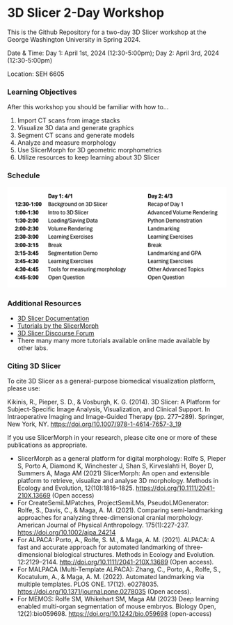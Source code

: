 # 3D Slicer 2-Day Workshop 

This is the Github Repository for a two-day 3D Slicer workshop at the George Washington University in Spring 2024.

Date & Time: Day 1: April 1st, 2024 (12:30-5:00pm); Day 2: April 3rd, 2024 (12:30-5:00pm)

Location: SEH 6605

### Learning Objectives
After this workshop you should be familiar with how to…
1. Import CT scans from image stacks
2. Visualize 3D data and generate graphics
3. Segment CT scans and generate models
4. Analyze and measure morphology 
5. Use SlicerMorph for 3D geometric morphometrics
6. Utilize resources to keep learning about 3D Slicer

### Schedule 
<img src="schedule.png">

### Additional Resources
* [3D Slicer Documentation](https://slicer.readthedocs.io/en/latest/index.html)
* [Tutorials by the SlicerMorph](https://github.com/SlicerMorph/Tutorials/blob/main/README.md)
* [3D Slicer Discourse Forum](https://discourse.slicer.org/)
* There many many more tutorials available online made available by other labs.


### Citing 3D Slicer

To cite 3D Slicer as a general-purpose biomedical visualization platform, please use: 

Kikinis, R., Pieper, S. D., & Vosburgh, K. G. (2014). 3D Slicer: A Platform for Subject-Specific Image Analysis, Visualization, and Clinical Support. In Intraoperative Imaging and Image-Guided Therapy (pp. 277–289). Springer, New York, NY. https://doi.org/10.1007/978-1-4614-7657-3_19

If you use SlicerMorph in your research, please cite one or more of these publications as appropriate.
* SlicerMorph as a general platform for digital morphology: Rolfe S, Pieper S, Porto A, Diamond K, Winchester J, Shan S, Kirveslahti H, Boyer D, Summers A, Maga AM (2021) SlicerMorph: An open and extensible platform to retrieve, visualize and analyse 3D morphology. Methods in Ecology and Evolution, 12(10):1816–1825. https://doi.org/10.1111/2041-210X.13669 (Open access)
* For CreateSemiLMPatches, ProjectSemiLMs, PseudoLMGenerator: Rolfe, S., Davis, C., & Maga, A. M. (2021). Comparing semi-landmarking approaches for analyzing three-dimensional cranial morphology. American Journal of Physical Anthropology. 175(1):227-237. https://doi.org/10.1002/ajpa.24214
* For ALPACA: Porto, A., Rolfe, S. M., & Maga, A. M. (2021). ALPACA: A fast and accurate approach for automated landmarking of three-dimensional biological structures. Methods in Ecology and Evolution. 12:2129–2144. http://doi.org/10.1111/2041-210X.13689 (Open access).
* For MALPACA (Multi-Template ALPACA): Zhang, C., Porto, A., Rolfe, S., Kocatulum, A., & Maga, A. M. (2022). Automated landmarking via multiple templates. PLOS ONE. 17(12). e0278035. https://doi.org/10.1371/journal.pone.0278035 (Open access).
* For MEMOS: Rolfe SM, Whikehart SM, Maga AM (2023) Deep learning enabled multi-organ segmentation of mouse embryos. Biology Open, 12(2):bio059698. https://doi.org/10.1242/bio.059698 (open-access)
